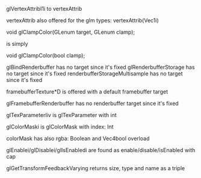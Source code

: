 glVertexAttribI1i to vertexAttrib

vertexAttrib also offered for the glm types: vertexAttrib(Vec1i)

void glClampColor(GLenum target, GLenum clamp); 

is simply 

void glClampColor(bool clamp);

glBindRenderbuffer has no target since it's fixed
glRenderbufferStorage has no target since it's fixed
renderbufferStorageMultisample has no target since it's fixed

framebufferTexture*D is offered with a default framebuffer target

glFramebufferRenderbuffer has no renderbuffer target since it's fixed

glTexParameterIiv is glTexParameter with int

glColorMaski is glColorMask with index: Int

colorMask has also rgba: Boolean and Vec4bool overload

glEnablei/glDisablei/glIsEnabledi are found as enable/disable/isEnabled with cap

glGetTransformFeedbackVarying returns size, type and name as a triple 